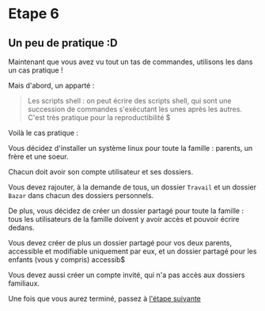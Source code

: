 # Etape 6

## Un peu de pratique :D

Maintenant que vous avez vu tout un tas de commandes, utilisons les dans un cas pratique ! 

Mais d'abord, un apparté : 
>Les scripts shell : on peut écrire des scripts shell, qui sont une succession de commandes s'exécutant les unes après les autres. C'est très pratique pour la reproductibilité $

Voilà le cas pratique : 

Vous décidez d'installer un système linux pour toute la famille : parents, un frère et une soeur. 

Chacun doit avoir son compte utilisateur et ses dossiers. 

Vous devez rajouter, à la demande de tous, un dossier `Travail` et un dossier `Bazar` dans chacun des dossiers personnels.

De plus, vous décidez de créer un dossier partagé pour toute la famille : tous les utilisateurs de la famille doivent y avoir accès et pouvoir écrire dedans.

Vous devez créer de plus un dossier partagé pour vos deux parents, accessible et modifiable uniquement par eux, et un dossier partagé pour les enfants (vous y compris) accessib$

Vous devez aussi créer un compte invité, qui n'a pas accès aux dossiers familiaux.     

Une fois que vous aurez terminé, passez à [l'étape suivante](https://github.com/Nat-Faeeria/tuto-cli-linux/tree/master/step-7)

